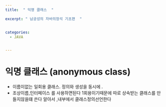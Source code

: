 ```yaml
---
title:  " 익명 클래스  "

excerpt: " 남궁성의 자바의정석 기초편  "


categories:
  - JAVA


---
```



# 익명 클래스 (anonymous class)

- 이름이없는 일회용 클래스. 정의와 생성을 동시에 .
- 조상이름,인터페이스 를 사용하면된다 1회용이기때문에 따로 상속받는 클래스를 만들지않을떄 쓴다
알아서 ,내부에서 클래스정의선언한다 